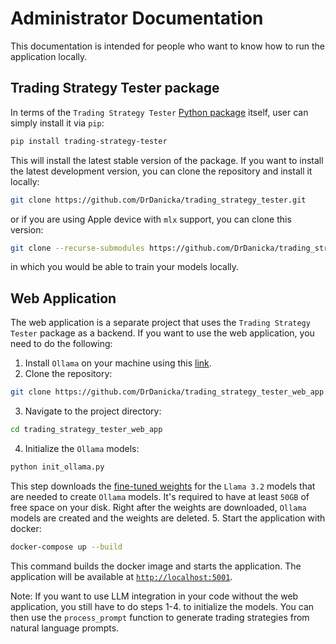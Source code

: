 # Administrator Documentation

This documentation is intended for people who want to know how to run the application locally.

## Trading Strategy Tester package

In terms of the `Trading Strategy Tester` [Python package](https://pypi.org/project/trading-strategy-tester/) itself, user can simply install it via `pip`:
```bash
pip install trading-strategy-tester
```
This will install the latest stable version of the package. If you want to install the latest development version, you can clone the repository and install it locally:
```bash
git clone https://github.com/DrDanicka/trading_strategy_tester.git
```
or if you are using Apple device with `mlx` support, you can clone this version:
```bash
git clone --recurse-submodules https://github.com/DrDanicka/trading_strategy_tester.git
```
in which you would be able to train your models locally. 

## Web Application

The web application is a separate project that uses the `Trading Strategy Tester` package as a backend. If you want to use the web application, you need to do the following:

1. Install `Ollama` on your machine using this [link](https://ollama.com/download).
2. Clone the repository:
```bash
git clone https://github.com/DrDanicka/trading_strategy_tester_web_app.git
```
3. Navigate to the project directory:
```bash
cd trading_strategy_tester_web_app
```
4. Initialize the `Ollama` models:
```bash
python init_ollama.py
```
This step downloads the [fine-tuned weights](https://huggingface.co/drdanicka/trading-strategy-tester-weights) for the `Llama 3.2` models that are needed to create `Ollama` models. It's required to have at least `50GB` of free space on your disk. Right after the weights are downloaded, `Ollama` models are created and the weights are deleted. 
5. Start the application with docker:
```bash
docker-compose up --build
```
This command builds the docker image and starts the application. The application will be available at [`http://localhost:5001`](http://localhost:5001).

Note: If you want to use LLM integration in your code without the web application, you still have to do steps 1-4. to initialize the models. You can then use the `process_prompt` function to generate trading strategies from natural language prompts.